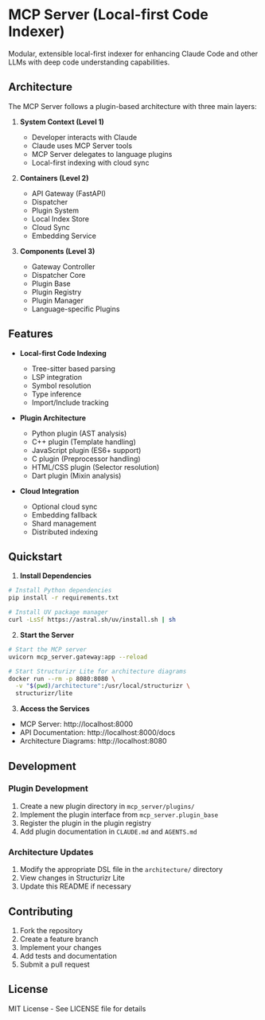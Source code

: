 # MCP Server (Local-first Code Indexer)

Modular, extensible local-first indexer for enhancing Claude Code and other LLMs with deep code understanding capabilities.

## Architecture

The MCP Server follows a plugin-based architecture with three main layers:

1. **System Context (Level 1)**
   - Developer interacts with Claude
   - Claude uses MCP Server tools
   - MCP Server delegates to language plugins
   - Local-first indexing with cloud sync

2. **Containers (Level 2)**
   - API Gateway (FastAPI)
   - Dispatcher
   - Plugin System
   - Local Index Store
   - Cloud Sync
   - Embedding Service

3. **Components (Level 3)**
   - Gateway Controller
   - Dispatcher Core
   - Plugin Base
   - Plugin Registry
   - Plugin Manager
   - Language-specific Plugins

## Features

- **Local-first Code Indexing**
  - Tree-sitter based parsing
  - LSP integration
  - Symbol resolution
  - Type inference
  - Import/Include tracking

- **Plugin Architecture**
  - Python plugin (AST analysis)
  - C++ plugin (Template handling)
  - JavaScript plugin (ES6+ support)
  - C plugin (Preprocessor handling)
  - HTML/CSS plugin (Selector resolution)
  - Dart plugin (Mixin analysis)

- **Cloud Integration**
  - Optional cloud sync
  - Embedding fallback
  - Shard management
  - Distributed indexing

## Quickstart

1. **Install Dependencies**
```bash
# Install Python dependencies
pip install -r requirements.txt

# Install UV package manager
curl -LsSf https://astral.sh/uv/install.sh | sh
```

2. **Start the Server**
```bash
# Start the MCP server
uvicorn mcp_server.gateway:app --reload

# Start Structurizr Lite for architecture diagrams
docker run --rm -p 8080:8080 \
  -v "$(pwd)/architecture":/usr/local/structurizr \
  structurizr/lite
```

3. **Access the Services**
- MCP Server: http://localhost:8000
- API Documentation: http://localhost:8000/docs
- Architecture Diagrams: http://localhost:8080

## Development

### Plugin Development

1. Create a new plugin directory in `mcp_server/plugins/`
2. Implement the plugin interface from `mcp_server.plugin_base`
3. Register the plugin in the plugin registry
4. Add plugin documentation in `CLAUDE.md` and `AGENTS.md`

### Architecture Updates

1. Modify the appropriate DSL file in the `architecture/` directory
2. View changes in Structurizr Lite
3. Update this README if necessary

## Contributing

1. Fork the repository
2. Create a feature branch
3. Implement your changes
4. Add tests and documentation
5. Submit a pull request

## License

MIT License - See LICENSE file for details
